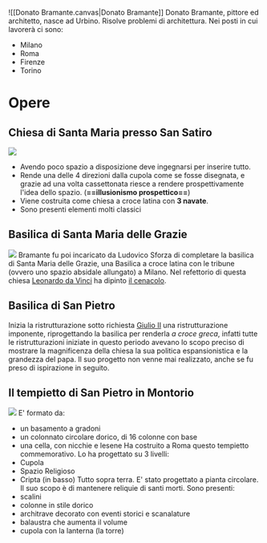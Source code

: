 ![[Donato Bramante.canvas|Donato Bramante]]
Donato Bramante, pittore ed architetto, nasce ad Urbino. Risolve problemi di architettura. Nei posti in cui lavorerà ci sono:
- Milano
- Roma
- Firenze
- Torino
# Opere
## Chiesa di Santa Maria presso San Satiro
![](Bramante%20-%20Santa%20Maria%20presso%20San%20Satiro.jpg)
- Avendo poco spazio a disposizione deve ingegnarsi per inserire tutto.
- Rende una delle 4 direzioni dalla cupola come se fosse disegnata, e grazie ad una volta cassettonata riesce a rendere prospettivamente l'idea dello spazio. (**==illusionismo prospettico==**)
- Viene costruita come chiesa a croce latina con **3 navate**.
- Sono presenti elementi molti classici
## Basilica di Santa Maria delle Grazie
![](Bramante%20-%20Santa%20Maria%20delle%20Grazie.png)
Bramante fu poi incaricato da Ludovico Sforza di completare la basilica di Santa Maria delle Grazie, una Basilica a croce latina con le tribune (ovvero uno spazio absidale allungato) a Milano.
Nel refettorio di questa chiesa [Leonardo da Vinci](Leonardo%20da%20Vinci.md) ha dipinto [il cenacolo](Leonardo%20da%20Vinci.md#Il%20Cenacolo).
## Basilica di San Pietro
Inizia la ristrutturazione sotto richiesta [Giulio II](La%20riqualificazione%20di%20Roma.md) una ristrutturazione imponente, riprogettando la basilica per renderla *a croce greca*, infatti tutte le ristrutturazioni iniziate in questo periodo avevano lo scopo preciso di mostrare la magnificenza della chiesa la sua politica espansionistica e la grandezza del papa.
Il suo progetto non venne mai realizzato, anche se fu preso di ispirazione in seguito.
## Il tempietto di San Pietro in Montorio
![](Bramante%20-%20Tempietto%20di%20San%20Pietro.jpg)
E' formato da:
- un basamento a gradoni
- un colonnato circolare dorico, di 16 colonne con base
- una cella, con nicchie e lesene
Ha costruito a Roma questo tempietto commemorativo. Lo ha progettato su 3 livelli:
- Cupola
- Spazio Religioso
- Cripta (in basso)
Tutto sopra terra.
E' stato progettato a pianta circolare. Il suo scopo è di mantenere reliquie di santi morti.
Sono presenti:
- scalini
- colonne in stile dorico
- architrave decorato con eventi storici e scanalature
- balaustra che aumenta il volume
- cupola con la lanterna (la torre)